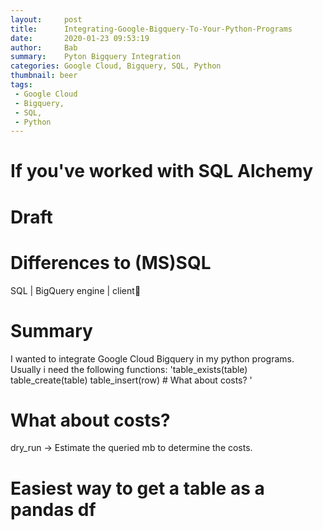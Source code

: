 ```yaml
---
layout:     post
title:      Integrating-Google-Bigquery-To-Your-Python-Programs
date:       2020-01-23 09:53:19
author:     Bab
summary:    Pyton Bigquery Integration
categories: Google Cloud, Bigquery, SQL, Python
thumbnail: beer
tags:
 - Google Cloud
 - Bigquery, 
 - SQL, 
 - Python
---
```


# If you've worked with SQL Alchemy

# Draft

# Differences to (MS)SQL
SQL | BigQuery
engine | client


# Summary
I wanted to integrate Google Cloud Bigquery in my python programs. Usually i need the following functions:
'table_exists(table)
table_create(table)
table_insert(row) # What about costs?
'

# What about costs?

dry_run -> Estimate the queried mb to determine the costs.

# Easiest way to get a table as a pandas df
```python

